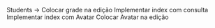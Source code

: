 Students -> 
    Colocar grade na edição
    Implementar index com consulta
    Implementar index com Avatar
    Colocar Avatar na edição

    






